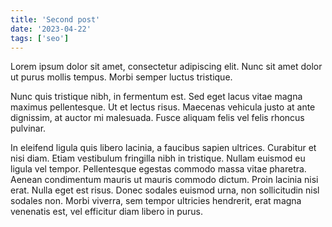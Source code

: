 ```yaml
---
title: 'Second post'
date: '2023-04-22'
tags: ['seo']
---
```


Lorem ipsum dolor sit amet, consectetur adipiscing elit. Nunc sit amet dolor ut purus mollis tempus. Morbi semper luctus tristique.

Nunc quis tristique nibh, in fermentum est. Sed eget lacus vitae magna maximus pellentesque. Ut et lectus risus. Maecenas vehicula justo at ante dignissim, at auctor mi malesuada. Fusce aliquam felis vel felis rhoncus pulvinar.

In eleifend ligula quis libero lacinia, a faucibus sapien ultrices. Curabitur et nisi diam. Etiam vestibulum fringilla nibh in tristique. Nullam euismod eu ligula vel tempor. Pellentesque egestas commodo massa vitae pharetra. Aenean condimentum mauris ut mauris commodo dictum. Proin lacinia nisi erat. Nulla eget est risus. Donec sodales euismod urna, non sollicitudin nisl sodales non. Morbi viverra, sem tempor ultricies hendrerit, erat magna venenatis est, vel efficitur diam libero in purus.
